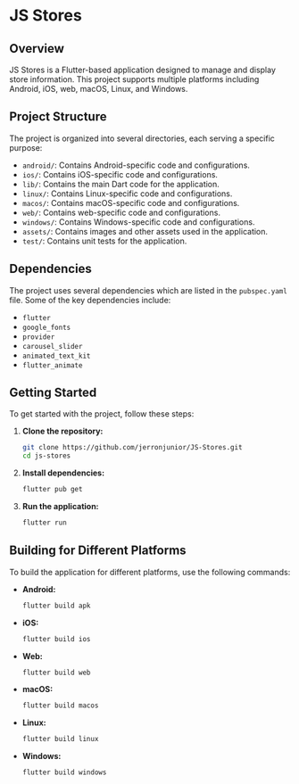 # JS Stores

## Overview
JS Stores is a Flutter-based application designed to manage and display store information. This project supports multiple platforms including Android, iOS, web, macOS, Linux, and Windows.

## Project Structure
The project is organized into several directories, each serving a specific purpose:

- `android/`: Contains Android-specific code and configurations.
- `ios/`: Contains iOS-specific code and configurations.
- `lib/`: Contains the main Dart code for the application.
- `linux/`: Contains Linux-specific code and configurations.
- `macos/`: Contains macOS-specific code and configurations.
- `web/`: Contains web-specific code and configurations.
- `windows/`: Contains Windows-specific code and configurations.
- `assets/`: Contains images and other assets used in the application.
- `test/`: Contains unit tests for the application.

## Dependencies
The project uses several dependencies which are listed in the `pubspec.yaml` file. Some of the key dependencies include:
- `flutter`
- `google_fonts`
- `provider`
- `carousel_slider`
- `animated_text_kit`
- `flutter_animate`

## Getting Started
To get started with the project, follow these steps:

1. **Clone the repository:**
    ```sh
    git clone https://github.com/jerronjunior/JS-Stores.git
    cd js-stores
    ```

2. **Install dependencies:**
    ```sh
    flutter pub get
    ```

3. **Run the application:**
    ```sh
    flutter run
    ```

## Building for Different Platforms
To build the application for different platforms, use the following commands:

- **Android:**
    ```sh
    flutter build apk
    ```

- **iOS:**
    ```sh
    flutter build ios
    ```

- **Web:**
    ```sh
    flutter build web
    ```

- **macOS:**
    ```sh
    flutter build macos
    ```

- **Linux:**
    ```sh
    flutter build linux
    ```

- **Windows:**
    ```sh
    flutter build windows
    ```

